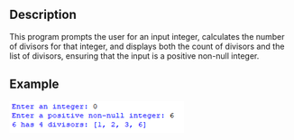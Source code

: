 ## Description
This program prompts the user for an input integer, calculates the number of divisors for that integer, and displays both the count of divisors and the list of divisors, ensuring that the input is a positive non-null integer.
## Example
<img src="example.png">
